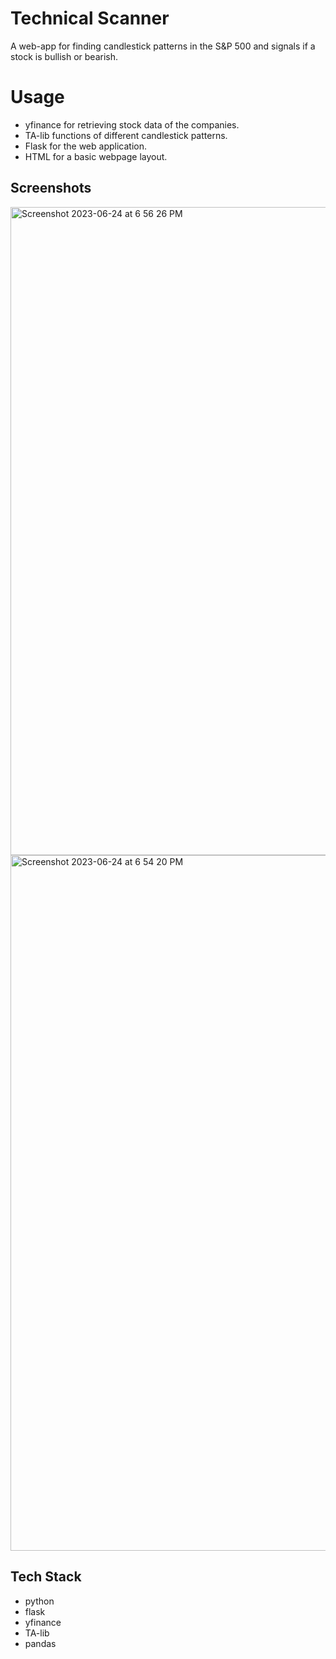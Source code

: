 
# Technical Scanner

A web-app for finding candlestick patterns in the S&P 500 and signals if a stock is bullish or bearish.

# Usage
* yfinance for retrieving stock data of the companies.
* TA-lib functions of different candlestick patterns.
* Flask for the web application.
* HTML for a basic webpage layout.

## Screenshots
<img width="1037" alt="Screenshot 2023-06-24 at 6 56 26 PM" src="https://github.com/RushikeshMali05/Technical_Scanner/assets/91449271/f9a7eadf-f825-4e7d-924e-9a5e94da15e4">

<img width="1113" alt="Screenshot 2023-06-24 at 6 54 20 PM" src="https://github.com/RushikeshMali05/Technical_Scanner/assets/91449271/3faa3a49-291a-4912-a3c8-ea6cf2d86758">

## Tech Stack
* python
* flask
* yfinance
* TA-lib
* pandas

